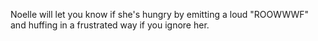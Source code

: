 Noelle will let you know if she's hungry by emitting a loud "ROOWWWF" and huffing in a frustrated way if you ignore her.
